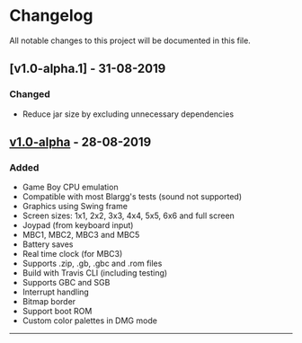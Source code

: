 # Changelog
All notable changes to this project will be documented in this file.

## [v1.0-alpha.1] - 31-08-2019
### Changed
- Reduce jar size by excluding unnecessary dependencies

## [v1.0-alpha] - 28-08-2019
### Added
- Game Boy CPU emulation
- Compatible with most Blargg's tests (sound not supported)
- Graphics using Swing frame
- Screen sizes: 1x1, 2x2, 3x3, 4x4, 5x5, 6x6 and full screen
- Joypad (from keyboard input)
- MBC1, MBC2, MBC3 and MBC5
- Battery saves
- Real time clock (for MBC3)
- Supports .zip, .gb, .gbc and .rom files
- Build with Travis CLI (including testing)
- Supports GBC and SGB
- Interrupt handling
- Bitmap border
- Support boot ROM
- Custom color palettes in DMG mode

---


[v1.0-alpha]: https://github.com/campoe/KotBoy/releases/tag/kotboy-v1.0-alpha
